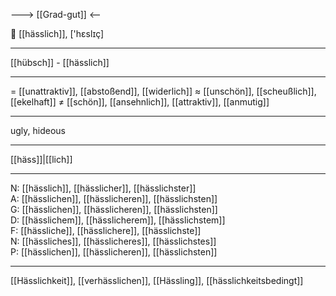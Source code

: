 ---> [[Grad-gut]] <--

🤬 [[hässlich]], ['hɛslɪç]

---
[[hübsch]] - [[hässlich]]


---
= [[unattraktiv]], [[abstoßend]], [[widerlich]]
≈ [[unschön]], [[scheußlich]], [[ekelhaft]]
≠ [[schön]], [[ansehnlich]], [[attraktiv]], [[anmutig]]

---
ugly, hideous

---
[[häss]]|[[lich]]

---
N: [[hässlich]], [[hässlicher]], [[hässlichster]]  
A: [[hässlichen]], [[hässlicheren]], [[hässlichsten]]  
G: [[hässlichen]], [[hässlicheren]], [[hässlichsten]]  
D: [[hässlichem]], [[hässlicherem]], [[hässlichstem]]  
F: [[hässliche]], [[hässlichere]], [[hässlichste]]  
N: [[hässliches]], [[hässlicheres]], [[hässlichstes]]  
P: [[hässlichen]], [[hässlicheren]], [[hässlichsten]]  

---
[[Hässlichkeit]], [[verhässlichen]], [[Hässling]], [[hässlichkeitsbedingt]]
